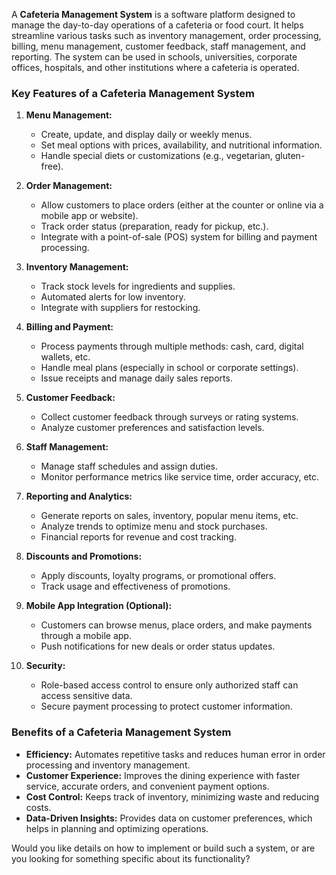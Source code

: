 A **Cafeteria Management System** is a software platform designed to manage the day-to-day operations of a cafeteria or food court. It helps streamline various tasks such as inventory management, order processing, billing, menu management, customer feedback, staff management, and reporting. The system can be used in schools, universities, corporate offices, hospitals, and other institutions where a cafeteria is operated.

### Key Features of a Cafeteria Management System

1. **Menu Management:**
   - Create, update, and display daily or weekly menus.
   - Set meal options with prices, availability, and nutritional information.
   - Handle special diets or customizations (e.g., vegetarian, gluten-free).

2. **Order Management:**
   - Allow customers to place orders (either at the counter or online via a mobile app or website).
   - Track order status (preparation, ready for pickup, etc.).
   - Integrate with a point-of-sale (POS) system for billing and payment processing.

3. **Inventory Management:**
   - Track stock levels for ingredients and supplies.
   - Automated alerts for low inventory.
   - Integrate with suppliers for restocking.

4. **Billing and Payment:**
   - Process payments through multiple methods: cash, card, digital wallets, etc.
   - Handle meal plans (especially in school or corporate settings).
   - Issue receipts and manage daily sales reports.

5. **Customer Feedback:**
   - Collect customer feedback through surveys or rating systems.
   - Analyze customer preferences and satisfaction levels.

6. **Staff Management:**
   - Manage staff schedules and assign duties.
   - Monitor performance metrics like service time, order accuracy, etc.

7. **Reporting and Analytics:**
   - Generate reports on sales, inventory, popular menu items, etc.
   - Analyze trends to optimize menu and stock purchases.
   - Financial reports for revenue and cost tracking.

8. **Discounts and Promotions:**
   - Apply discounts, loyalty programs, or promotional offers.
   - Track usage and effectiveness of promotions.

9. **Mobile App Integration (Optional):**
   - Customers can browse menus, place orders, and make payments through a mobile app.
   - Push notifications for new deals or order status updates.

10. **Security:**
    - Role-based access control to ensure only authorized staff can access sensitive data.
    - Secure payment processing to protect customer information.

### Benefits of a Cafeteria Management System
- **Efficiency:** Automates repetitive tasks and reduces human error in order processing and inventory management.
- **Customer Experience:** Improves the dining experience with faster service, accurate orders, and convenient payment options.
- **Cost Control:** Keeps track of inventory, minimizing waste and reducing costs.
- **Data-Driven Insights:** Provides data on customer preferences, which helps in planning and optimizing operations.

Would you like details on how to implement or build such a system, or are you looking for something specific about its functionality?
